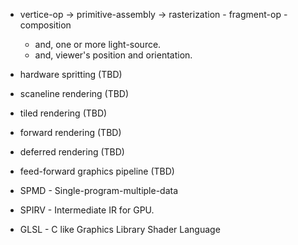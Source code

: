 * vertice-op -> primitive-assembly -> rasterization - fragment-op - composition
  * and, one or more light-source.
  * and, viewer's position and orientation.

* hardware spritting (TBD)
* scaneline rendering (TBD)
* tiled rendering (TBD)
* forward rendering (TBD)
* deferred rendering (TBD)
* feed-forward graphics pipeline (TBD)
* SPMD - Single-program-multiple-data
* SPIRV - Intermediate IR for GPU.
* GLSL - C like Graphics Library Shader Language
